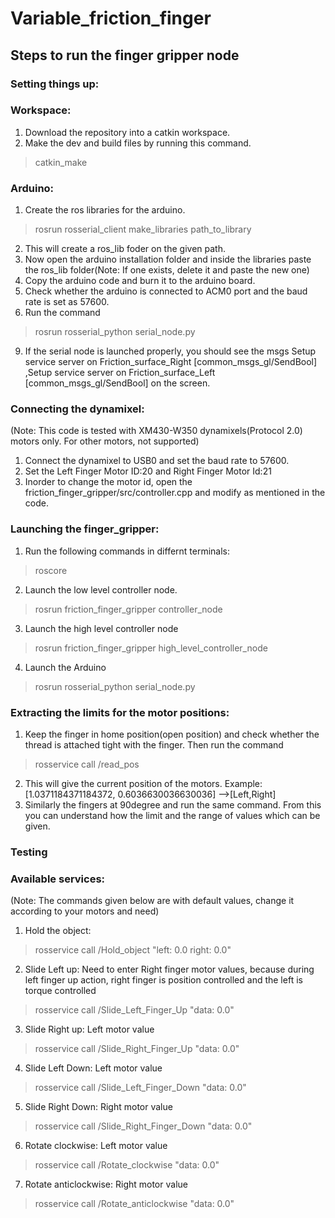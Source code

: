 # Variable_friction_finger
## Steps to run the finger gripper node
### Setting things up:
### Workspace:
1. Download the repository into a catkin workspace.
2. Make the dev and build files by running this command.
> catkin_make

### Arduino:
1. Create the ros libraries for the arduino.
> rosrun rosserial_client make_libraries path_to_library 
2. This will create a ros_lib foder on the given path.
3. Now open the arduino installation folder and inside the libraries paste the ros_lib folder(Note: If one exists, delete it and paste the new one)
6. Copy the arduino code and burn it to the arduino board.
7. Check whether the arduino is connected to ACM0 port and the baud rate is set as 57600.
8. Run the command 
> rosrun rosserial_python serial_node.py
9. If the serial node is launched properly, you should see the msgs Setup service server on Friction_surface_Right [common_msgs_gl/SendBool] ,Setup service server on Friction_surface_Left [common_msgs_gl/SendBool] on the screen.

### Connecting the dynamixel:
(Note: This code is tested with XM430-W350 dynamixels(Protocol 2.0) motors only. For other motors, not supported)
1. Connect the dynamixel to USB0 and set the baud rate to 57600.
2. Set the Left Finger Motor ID:20 and Right Finger Motor Id:21 
3. Inorder to change the motor id, open the friction_finger_gripper/src/controller.cpp and modify as mentioned in the code.

### Launching the finger_gripper:
1. Run the following commands in differnt terminals:
> roscore
2. Launch the low level controller node.
> rosrun friction_finger_gripper controller_node 
3. Launch the high level controller node
> rosrun friction_finger_gripper high_level_controller_node 
4. Launch the Arduino
> rosrun rosserial_python serial_node.py

### Extracting the limits for the motor positions:
1. Keep the finger in home position(open position) and check whether the thread is attached tight with the finger. Then run the command
> rosservice call /read_pos 
2. This will give the current position of the motors.
Example: [1.0371184371184372, 0.6036630036630036]  -->[Left,Right]
3. Similarly the fingers at 90degree and run the same command. From this you can understand how the limit and the range of values which can be given.

### Testing
### Available services:
(Note: The commands given below are with default values, change it according to your motors and need)
1. Hold the object: 
> rosservice call /Hold_object "left: 0.0
right: 0.0" 

2. Slide Left up: Need to enter Right finger motor values, because during left finger up action, right finger is position controlled and the left is torque controlled
> rosservice call /Slide_Left_Finger_Up "data: 0.0" 

3. Slide Right up: Left motor value
> rosservice call /Slide_Right_Finger_Up "data: 0.0" 

4. Slide Left Down: Left motor value
> rosservice call /Slide_Left_Finger_Down "data: 0.0" 

5. Slide Right Down: Right motor value
> rosservice call /Slide_Right_Finger_Down "data: 0.0" 

6. Rotate clockwise: Left motor value
> rosservice call /Rotate_clockwise "data: 0.0"

7. Rotate anticlockwise: Right motor value
> rosservice call /Rotate_anticlockwise "data: 0.0"


